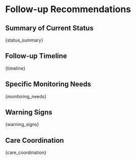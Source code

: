 # Follow-up Recommendations
## Summary of Current Status
{status_summary}

## Follow-up Timeline
{timeline}

## Specific Monitoring Needs
{monitoring_needs}

## Warning Signs
{warning_signs}

## Care Coordination
{care_coordination}
